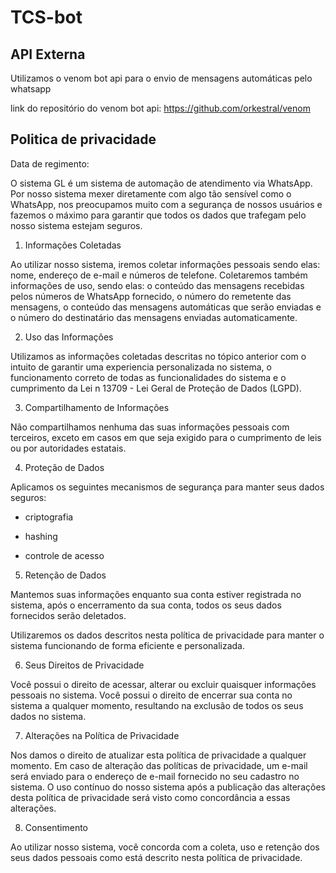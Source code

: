 # TCS-bot

## API Externa

Utilizamos o venom bot api para o envio de mensagens automáticas pelo whatsapp

link do repositório do venom bot api: https://github.com/orkestral/venom

## Politica de privacidade

Data de regimento: 

O sistema GL é um sistema de automação de atendimento via WhatsApp. Por nosso sistema mexer diretamente com algo tão sensível como o WhatsApp, nos preocupamos muito com a segurança de nossos usuários e fazemos o máximo para garantir que todos os dados que trafegam pelo nosso sistema estejam seguros. 

1. Informações Coletadas 

Ao utilizar nosso sistema, iremos coletar informações pessoais sendo elas: nome, endereço de e-mail e números de telefone. 
Coletaremos também informações de uso, sendo elas: o conteúdo das mensagens recebidas pelos números de WhatsApp fornecido, o número do remetente das mensagens, o conteúdo das mensagens automáticas que serão enviadas e o número do destinatário das mensagens enviadas automaticamente. 

2. Uso das Informações 

Utilizamos as informações coletadas descritas no tópico anterior com o intuito de garantir uma experiencia personalizada no sistema, o funcionamento correto de todas as funcionalidades do sistema e o cumprimento da Lei n 13709 - Lei Geral de Proteção de Dados (LGPD). 

3. Compartilhamento de Informações 

Não compartilhamos nenhuma das suas informações pessoais com terceiros, exceto em casos em que seja exigido para o cumprimento de leis ou por autoridades estatais. 

4. Proteção de Dados 

Aplicamos os seguintes mecanismos de segurança para manter seus dados seguros: 

- criptografia 

- hashing 

- controle de acesso 

5. Retenção de Dados 

Mantemos suas informações enquanto sua conta estiver registrada no sistema, após o encerramento da sua conta, todos os seus dados fornecidos serão deletados. 

Utilizaremos os dados descritos nesta política de privacidade para manter o sistema funcionando de forma eficiente e personalizada. 

6. Seus Direitos de Privacidade 

Você possui o direito de acessar, alterar ou excluir quaisquer informações pessoais no sistema. 
Você possui o direito de encerrar sua conta no sistema a qualquer momento, resultando na exclusão de todos os seus dados no sistema. 

7. Alterações na Política de Privacidade 

Nos damos o direito de atualizar esta política de privacidade a qualquer momento. Em caso de alteração das políticas de privacidade, um e-mail será enviado para o endereço de e-mail fornecido no seu cadastro no sistema. O uso contínuo do nosso sistema após a publicação das alterações desta política de privacidade será visto como concordância a essas alterações. 

8. Consentimento 

Ao utilizar nosso sistema, você concorda com a coleta, uso e retenção dos seus dados pessoais como está descrito nesta política de privacidade. 
